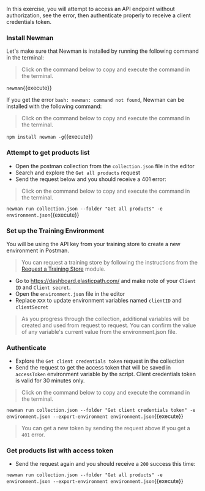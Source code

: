 In this exercise, you will attempt to access an API endpoint without authorization, see the error, then authenticate properly to receive a client credentials token. 

### Install Newman

Let's make sure that Newman is installed by running the following command in the terminal:
>Click on the command below to copy and execute the command in the terminal.

`newman`{{execute}}

If you get the error `bash: newman: command not found`, Newman can be installed with the following command:
>Click on the command below to copy and execute the command in the terminal.

`npm install newman -g`{{execute}}

### Attempt to get products list

* Open the postman collection from the `collection.json` file in the editor
* Search and explore the `Get all products` request
* Send the request below and you should receive a 401 error:
>Click on the command below to copy and execute the command in the terminal.

`newman run collection.json --folder "Get all products" -e environment.json`{{execute}}

### Set up the Training Environment

You will be using the API key from your training store to create a new environment in Postman.

>You can request a training store by following the instructions from the [Request a Training Store](https://elasticpath-customer.okta.com/app/litmos/exknrryohFKR6waw9356/sso/saml?RelayState=http://education.elasticpath.com/course/1913632) module.

* Go to https://dashboard.elasticpath.com/ and make note of your `Client ID` and `Client secret`.
* Open the `environment.json` file in the editor
* Replace `XXX` to update environment variables named `clientID` and `clientSecret`

> As you progress through the collection, additional variables will be created and used from request to request. You can confirm the value of any variable's current value from the environment.json file.

### Authenticate

* Explore the `Get client credentials token` request in the collection
* Send the request to get the access token that will be saved in `accessToken` environment variable by the script. Client credentials token is valid for 30 minutes only.
>Click on the command below to copy and execute the command in the terminal.

`newman run collection.json --folder "Get client credentials token" -e environment.json --export-environment environment.json`{{execute}}

> You can get a new token by sending the request above if you get a `401` error.

### Get products list with access token

* Send the request again and you should receive a `200` success this time: 

`newman run collection.json --folder "Get all products" -e environment.json --export-environment environment.json`{{execute}}